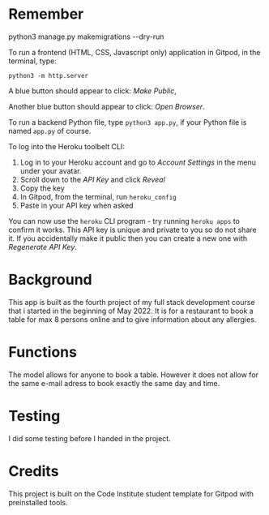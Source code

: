 <h1>Remember</h1>

python3 manage.py makemigrations --dry-run

To run a frontend (HTML, CSS, Javascript only) application in Gitpod, in the terminal, type:

`python3 -m http.server`

A blue button should appear to click: _Make Public_,

Another blue button should appear to click: _Open Browser_.

To run a backend Python file, type `python3 app.py`, if your Python file is named `app.py` of course.

To log into the Heroku toolbelt CLI:

1. Log in to your Heroku account and go to *Account Settings* in the menu under your avatar.
2. Scroll down to the *API Key* and click *Reveal*
3. Copy the key
4. In Gitpod, from the terminal, run `heroku_config`
5. Paste in your API key when asked

You can now use the `heroku` CLI program - try running `heroku apps` to confirm it works. This API key is unique and private to you so do not share it. If you accidentally make it public then you can create a new one with _Regenerate API Key_.


<h1>Background</h1>
This app is built as the fourth project of my full stack development course that i started in the beginning of May 2022. It is for a restaurant to book a table for max 8 persons online and to give information about any allergies.

<h1>Functions</h1>
The model allows for anyone to book a table. However it does not allow for the same e-mail adress to book exactly the same day and time.  

<h1>Testing</h1>
I did some testing before I handed in the project.


<h1>Credits</h1>  
This project is built on the Code Institute student template for Gitpod with preinstalled tools.